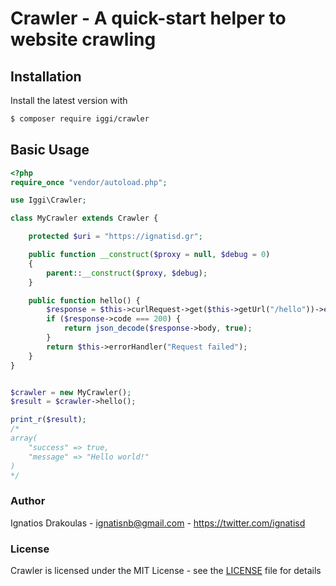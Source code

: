 # Crawler - A quick-start helper to website crawling


## Installation

Install the latest version with

```bash
$ composer require iggi/crawler
```

## Basic Usage

```php
<?php
require_once "vendor/autoload.php";

use Iggi\Crawler;

class MyCrawler extends Crawler {

    protected $uri = "https://ignatisd.gr";

    public function __construct($proxy = null, $debug = 0)
    {
        parent::__construct($proxy, $debug);
    }

    public function hello() {
        $response = $this->curlRequest->get($this->getUrl("/hello"))->exec();
        if ($response->code === 200) {
            return json_decode($response->body, true);
        }
        return $this->errorHandler("Request failed");
    }
}


$crawler = new MyCrawler();
$result = $crawler->hello();

print_r($result);
/*
array(
    "success" => true,
    "message" => "Hello world!"
)
*/
```

### Author

Ignatios Drakoulas - <ignatisnb@gmail.com> - <https://twitter.com/ignatisd><br />

### License

Crawler is licensed under the MIT License - see the [LICENSE](LICENSE) file for details

